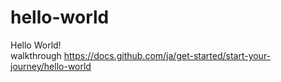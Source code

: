 # hello-world
Hello World!  
walkthrough https://docs.github.com/ja/get-started/start-your-journey/hello-world
